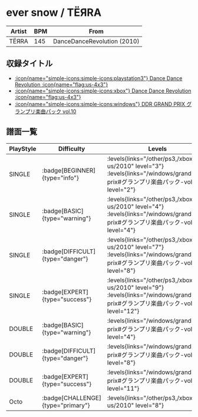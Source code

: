 # ever snow / TЁЯRA

|Artist|BPM|From|
|------|---|----|
|TЁЯRA|145|DanceDanceRevolution (2010)|

## 収録タイトル

- [:icon{name="simple-icons:simple-icons:playstation3"} Dance Dance Revolution :icon{name="flag:us-4x3"}](/other/ps3)
- [:icon{name="simple-icons:simple-icons:xbox"} Dance Dance Revolution :icon{name="flag:us-4x3"}](/xbox360-us/2010)
- [:icon{name="simple-icons:simple-icons:windows"} DDR GRAND PRIX グランプリ楽曲パック vol.10](/windows/grand-prix#グランプリ楽曲パック-vol10)

## 譜面一覧

|PlayStyle|Difficulty|Levels|Notes|Movie|
|---------|----------|------|-----|-----|
|SINGLE| :badge[BEGINNER]{type="info"}| :levels{links="/other/ps3,/xbox360-us/2010" level="3"} :levels{links="/windows/grand-prix#グランプリ楽曲パック-vol10" level="2"}|105/0||
|SINGLE| :badge[BASIC]{type="warning"}| :levels{links="/other/ps3,/xbox360-us/2010" level="4"} :levels{links="/windows/grand-prix#グランプリ楽曲パック-vol10" level="4"}|141/7||
|SINGLE| :badge[DIFFICULT]{type="danger"}| :levels{links="/other/ps3,/xbox360-us/2010" level="7"} :levels{links="/windows/grand-prix#グランプリ楽曲パック-vol10" level="8"}|290/5||
|SINGLE| :badge[EXPERT]{type="success"}| :levels{links="/other/ps3,/xbox360-us/2010" level="9"} :levels{links="/windows/grand-prix#グランプリ楽曲パック-vol10" level="12"}|447/7||
|DOUBLE| :badge[BASIC]{type="warning"}| :levels{links="/windows/grand-prix#グランプリ楽曲パック-vol10" level="4"}|141/6||
|DOUBLE| :badge[DIFFICULT]{type="danger"}| :levels{links="/windows/grand-prix#グランプリ楽曲パック-vol10" level="8"}|271/8||
|DOUBLE| :badge[EXPERT]{type="success"}| :levels{links="/windows/grand-prix#グランプリ楽曲パック-vol10" level="11"}|371/8||
|Octo| :badge[CHALLENGE]{type="primary"}| :levels{links="/other/ps3,/xbox360-us/2010" level="8"}|||
